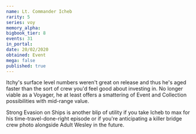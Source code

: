 ```yaml
---
name: Lt. Commander Icheb
rarity: 5
series: voy
memory_alpha:
bigbook_tier: 8
events: 31
in_portal:
date: 20/02/2020
obtained: Event
mega: false
published: true
---
```


Itchy's surface level numbers weren't great on release and thus he's aged faster than the sort of crew you'd feel good about investing in. No longer viable as a Voyager, he at least offers a smattering of Event and Collection possibilities with mid-range value.

Strong Evasion on Ships is another blip of utility if you take Icheb to max for his time-travel-done-right episode or if you're anticipating a killer bridge crew photo alongside Adult Wesley in the future.
